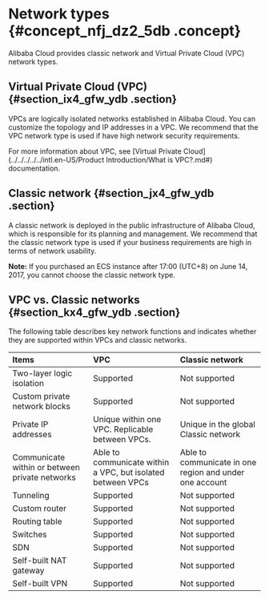 # Network types {#concept_nfj_dz2_5db .concept}

Alibaba Cloud provides classic network and Virtual Private Cloud \(VPC\) network types.

## Virtual Private Cloud \(VPC\) {#section_ix4_gfw_ydb .section}

VPCs are logically isolated networks established in Alibaba Cloud. You can customize the topology and IP addresses in a VPC. We recommend that the VPC network type is used if have high network security requirements.

For more information about VPC, see [Virtual Private Cloud](../../../../../intl.en-US/Product Introduction/What is VPC?.md#) documentation.

## Classic network {#section_jx4_gfw_ydb .section}

A classic network is deployed in the public infrastructure of Alibaba Cloud, which is responsible for its planning and management. We recommend that the classic network type is used if your business requirements are high in terms of network usability.

**Note:** If you purchased an ECS instance after 17:00 \(UTC+8\) on June 14, 2017, you cannot choose the classic network type.

## VPC vs. Classic networks {#section_kx4_gfw_ydb .section}

The following table describes key network functions and indicates whether they are supported within VPCs and classic networks.

|Items|VPC|Classic network|
|:----|:--|:--------------|
|Two-layer logic isolation|Supported|Not supported|
|Custom private network blocks|Supported|Not supported|
|Private IP addresses|Unique within one VPC. Replicable between VPCs.|Unique in the global Classic network|
|Communicate within or between private networks|Able to communicate within a VPC, but isolated between VPCs|Able to communicate in one region and under one account|
|Tunneling|Supported|Not supported|
|Custom router|Supported|Not supported|
|Routing table|Supported|Not supported|
|Switches|Supported|Not supported|
|SDN|Supported|Not supported|
|Self-built NAT gateway|Supported|Not supported|
|Self-built VPN|Supported|Not supported|

